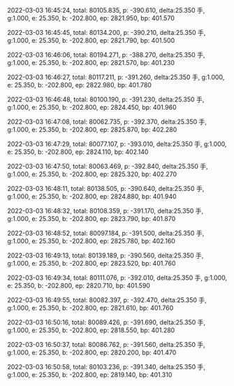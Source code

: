 2022-03-03 16:45:24, total: 80105.835, p: -390.610, delta:25.350 手, g:1.000, e: 25.350, b: -202.800, ep: 2821.950, bp: 401.570

2022-03-03 16:45:45, total: 80134.200, p: -390.210, delta:25.350 手, g:1.000, e: 25.350, b: -202.800, ep: 2821.790, bp: 401.500

2022-03-03 16:46:06, total: 80194.271, p: -388.270, delta:25.350 手, g:1.000, e: 25.350, b: -202.800, ep: 2821.570, bp: 401.230

2022-03-03 16:46:27, total: 80117.211, p: -391.260, delta:25.350 手, g:1.000, e: 25.350, b: -202.800, ep: 2822.980, bp: 401.780

2022-03-03 16:46:48, total: 80100.190, p: -391.230, delta:25.350 手, g:1.000, e: 25.350, b: -202.800, ep: 2824.450, bp: 401.960

2022-03-03 16:47:08, total: 80062.735, p: -392.370, delta:25.350 手, g:1.000, e: 25.350, b: -202.800, ep: 2825.870, bp: 402.280

2022-03-03 16:47:29, total: 80077.107, p: -393.010, delta:25.350 手, g:1.000, e: 25.350, b: -202.800, ep: 2824.110, bp: 402.140

2022-03-03 16:47:50, total: 80063.469, p: -392.840, delta:25.350 手, g:1.000, e: 25.350, b: -202.800, ep: 2825.320, bp: 402.270

2022-03-03 16:48:11, total: 80138.505, p: -390.640, delta:25.350 手, g:1.000, e: 25.350, b: -202.800, ep: 2824.880, bp: 401.940

2022-03-03 16:48:32, total: 80108.359, p: -391.170, delta:25.350 手, g:1.000, e: 25.350, b: -202.800, ep: 2823.790, bp: 401.870

2022-03-03 16:48:52, total: 80097.184, p: -391.500, delta:25.350 手, g:1.000, e: 25.350, b: -202.800, ep: 2825.780, bp: 402.160

2022-03-03 16:49:13, total: 80139.189, p: -390.560, delta:25.350 手, g:1.000, e: 25.350, b: -202.800, ep: 2823.520, bp: 401.760

2022-03-03 16:49:34, total: 80111.076, p: -392.010, delta:25.350 手, g:1.000, e: 25.350, b: -202.800, ep: 2820.710, bp: 401.590

2022-03-03 16:49:55, total: 80082.397, p: -392.470, delta:25.350 手, g:1.000, e: 25.350, b: -202.800, ep: 2821.610, bp: 401.760

2022-03-03 16:50:16, total: 80089.426, p: -391.690, delta:25.350 手, g:1.000, e: 25.350, b: -202.800, ep: 2818.550, bp: 401.280

2022-03-03 16:50:37, total: 80086.762, p: -391.560, delta:25.350 手, g:1.000, e: 25.350, b: -202.800, ep: 2820.200, bp: 401.470

2022-03-03 16:50:58, total: 80103.236, p: -391.340, delta:25.350 手, g:1.000, e: 25.350, b: -202.800, ep: 2819.140, bp: 401.310
